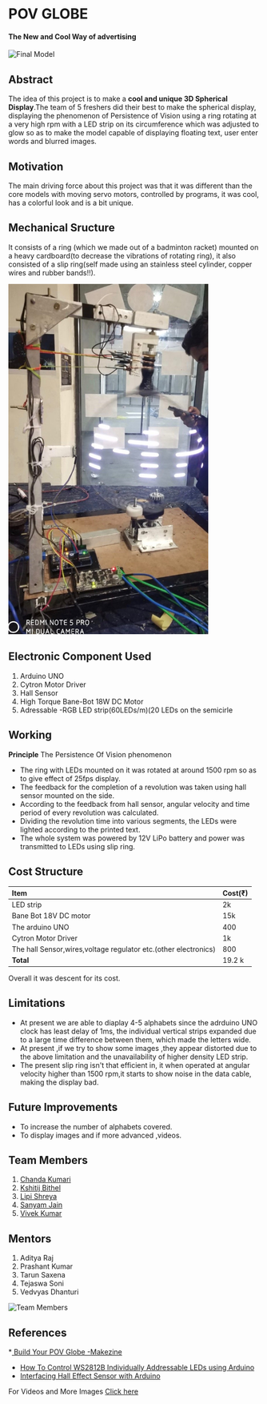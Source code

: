 <h1> POV GLOBE </h1> 
<h4> The New and Cool Way of advertising </h4>

![Final Model](https://github.com/KSHITIJBITHEL/POV-Globe/blob/master/Images%20and%20Videos/Images/pov_globe.jpg)

<h2> Abstract</h2>

The idea of this project is to make a **cool and unique 3D Spherical Display**.The team of 5 freshers did their best to make the spherical display, displaying the phenomenon of Persistence of Vision using a ring rotating at a very high rpm with a LED strip on its circumference which was adjusted to glow so as to make the model capable of displaying floating text, user enter words and blurred images.  


<h2> Motivation</h2>

The main driving force about this project was that it was different than the core models with moving servo motors, controlled by programs, it was cool, has a colorful look and is a bit unique.


<h2> Mechanical Sructure</h2>

It consists of a ring (which we made out of a badminton racket) mounted on a heavy cardboard(to decrease the vibrations of rotating ring), it also consisted of a slip ring(self made using an stainless steel cylinder, copper wires and rubber bands!!).


<img src="https://github.com/KSHITIJBITHEL/POV-Globe/blob/master/Images%20and%20Videos/Images/Mech%20Model.jpg" width=400 alt="Mech Model" />


<h2> Electronic Component Used</h2>

1. Arduino UNO
2. Cytron Motor Driver
3. Hall Sensor
4. High Torque Bane-Bot 18W DC Motor 
5. Adressable -RGB LED strip(60LEDs/m)(20 LEDs on the semicirle


<h2> Working</h2>

**Principle** The Persistence Of Vision phenomenon
- The ring with LEDs mounted on it was rotated at around 1500 rpm  so as to give effect of 25fps display.
- The feedback for the completion of a revolution was taken using hall sensor mounted on the side.
- According to the feedback from hall sensor, angular velocity and time period of every revolution was calculated.
- Dividing the revolution time into various segments, the LEDs were lighted according to the printed text.
- The whole system was powered by 12V LiPo battery and power was transmitted to LEDs using slip ring.

<h2> Cost Structure</h2>


| Item | Cost(₹) |
| :--- | :--- |
| LED strip | 2k |
| Bane Bot 18V DC motor | 15k |
| The arduino UNO | 400|
| Cytron Motor Driver | 1k |
| The hall Sensor,wires,voltage regulator etc.(other electronics) | 800 |
|**Total**| 19.2 k| 
Overall it was descent for its cost.

<h2> Limitations</h2>

 - At present we are able to diaplay 4-5 alphabets since the adrduino UNO clock has least delay of 1ms, the individual vertical strips expanded due to a large time difference between them, which made the letters wide. 
 - At present ,if we try to show some images ,they appear distorted due to the above limitation and the unavailability of higher density LED strip.
 - The present slip ring isn't that efficient in, it when operated at angular velocity higher than 1500 rpm,it starts to show noise in the data cable, making the display bad.


<h2> Future Improvements</h2>

 - To increase the number of alphabets covered.
 - To display images and if more advanced ,videos.


<h2> Team Members</h2>

1. [Chanda Kumari](https://github.com/krichanda)   
2. [Kshitij Bithel](https://github.com/KSHITIJBITHEL)
3. [Lipi Shreya](https://github.com/LipiShreya)
4. [Sanyam Jain](https://github.com/sanyam2248)
5. [Vivek Kumar](https://github.com/rohit234)


<h2> Mentors</h2>

1. Aditya Raj
2. Prashant Kumar
3. Tarun Saxena
4. Tejaswa Soni
5. Vedvyas Dhanturi


![Team Members](https://github.com/KSHITIJBITHEL/POV-Globe/blob/master/Images%20and%20Videos/Images/The%20team.jpg)


<h2> References </h2>

*[ Build Your POV Globe -Makezine](https://makezine.com/projects/persistence-vision-led-globe/)
* [How To Control WS2812B Individually Addressable LEDs using Arduino](https://howtomechatronics.com/tutorials/arduino/how-to-control-ws2812b-individually-addressable-leds-using-arduino/)
* [Interfacing Hall Effect Sensor with Arduino](https://circuitdigest.com/microcontroller-projects/arduino-hall-effect-sensor)
  
 
 For Videos and More Images [Click here](https://drive.google.com/open?id=1-Z8BFcf-tHamf8n8zDd5CVdYPwPu7yQ-)
  
